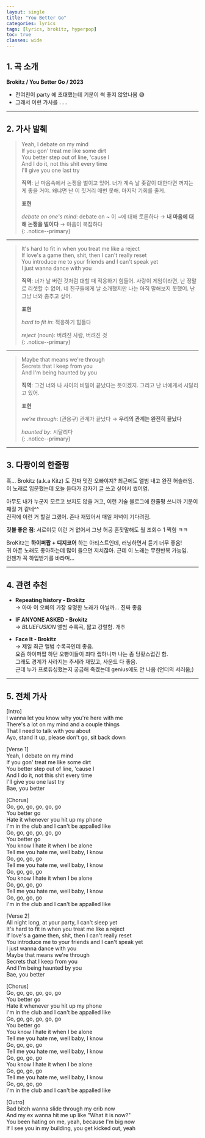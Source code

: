 ```yaml
---
layout: single
title: "You Better Go"
categories: lyrics
tags: [lyrics, brokitz, hyperpop]
toc: true
classes: wide
---
```


## 1. 곡 소개
**Brokitz / You Better Go / 2023**

- 전여친이 party 에 초대했는데 기분이 썩 좋지 않았나봄 😅  
- 그래서 이런 가사를 . . .

---

## 2. 가사 발췌

> Yeah, I debate on my mind  
> If you gon' treat me like some dirt  
> You better step out of line, 'cause I  
> And I do it, not this shit every time  
> I'll give you one last try  
>
> **직역**: 난 마음속에서 논쟁을 벌이고 있어. 너가 계속 날 좆같이 대한다면 꺼지는 게 좋을 거야. 왜냐면 난 이 짓거리 매번 못해. 마지막 기회를 줄게.  
>
> **표현**  
>
> *debate on one's mind*: debate on ~ 이 ~에 대해 토론하다 → **내 마음에 대해 논쟁을 벌이다** → 마음이 복잡하다  
> {: .notice--primary}

---

> It's hard to fit in when you treat me like a reject  
> If love's a game then, shit, then I can't really reset  
> You introduce me to your friends and I can't speak yet  
> I just wanna dance with you  
>
> **직역**: 너가 날 버린 것처럼 대할 때 적응하기 힘들어. 사랑이 게임이라면, 난 정말로 리셋할 수 없어. 네 친구들에게 날 소개했지만 나는 아직 말해보지 못했어. 난 그냥 너와 춤추고 싶어.  
>
> **표현**  
>
> *hard to fit in*: 적응하기 힘들다  
>
> *reject* (noun): 버려진 사람, 버려진 것  
> {: .notice--primary}

---

> Maybe that means we're through  
> Secrets that I keep from you  
> And I'm being haunted by you  
>
> **직역**: 그건 너와 나 사이의 비밀이 끝났다는 뜻이겠지. 그리고 난 너에게서 시달리고 있어.  
>
> **표현**  
>
> *we're through*: (관용구) 관계가 끝났다 → **우리의 관계는 완전히 끝났다**  
>
> *haunted by*: 시달리다  
> {: .notice--primary}

---

## 3. 다짱이의 한줄평

흑… Brokitz (a.k.a Kitz) 도 진짜 멋진 오빠야지? 최근에도 앨범 내고 완전 허슬러임.  
이 노래로 입문했는데 오늘 듣다가 갑자기 글 쓰고 싶어서 썼어염.  

아무도 내가 누군지 모르고 보지도 않을 거고, 이런 기술 블로그에 한줄평 쓰니까 기분이 째질 거 같네^^  
진작에 이런 거 할걸 그랬어. 존나 재밌어서 매일 저녁이 기다려짐.  

**깃블 좋은 점**: 서로이웃 이런 거 없어서 그냥 허공 혼잣말해도 월 조회수 1 찍힘 ㅋㅋ  

BroKitz는 **하이퍼팝 + 디지코어** 하는 아티스트인데, 러닝하면서 듣기 너무 좋음!  
귀 아픈 노래도 좋아하는데 많이 들으면 지치잖아. 근데 이 노래는 무한반복 가능임.  
언젠가 꼭 하입받기를 바라며… 

---

## 4. 관련 추천

- **Repeating history - Brokitz**  
  → 아마 이 오빠의 가장 유명한 노래가 아닐까… 진짜 좋음  

- **IF ANYONE ASKED - Brokitz**  
  → *BLUEFUSION* 앨범 수록곡, 짧고 강렬함. 개추   

- **Face It - Brokitz**  
  → 제일 최근 앨범 수록곡인데 좋음.  
    요즘 하이퍼팝 하던 오빵이들이 죄다 랩하니까 나는 좀 당황스럽긴 함.  
    그래도 경계가 사라지는 추세라 재밌고, 사운드 다 좋음.  
    근데 누가 프로듀싱했는지 궁금해 죽겠는데 genius에도 안 나옴 (언더의 서러움;)  

---

## 5. 전체 가사

[Intro]  
I wanna let you know why you're here with me  
There's a lot on my mind and a couple things  
That I need to talk with you about  
Ayo, stand it up, please don't go, sit back down  

[Verse 1]  
Yeah, I debate on my mind  
If you gon' treat me like some dirt  
You better step out of line, 'cause I  
And I do it, not this shit every time  
I'll give you one last try  
Bae, you better  

[Chorus]  
Go, go, go, go, go, go  
You better go  
Hate it whenever you hit up my phone  
I'm in the club and I can't be appalled like  
Go, go, go, go, go, go  
You bettеr go  
You know I hate it when I be alonе  
Tell me you hate me, well baby, I know  
Go, go, go, go  
Tell me you hate me, well baby, I know  
Go, go, go, go  
You know I hate it when I be alone  
Go, go, go, go  
Tell me you hate me, well baby, I know  
Go, go, go, go  
I'm in the club and I can't be appalled like  

[Verse 2]  
All night long, at your party, I can't sleep yet  
It's hard to fit in when you treat me like a reject  
If love's a game then, shit, then I can't really reset  
You introduce me to your friends and I can't speak yet  
I just wanna dance with you  
Maybe that means we're through  
Secrets that I keep from you  
And I'm being haunted by you  
Bae, you better  

[Chorus]  
Go, go, go, go, go, go  
You better go  
Hate it whenever you hit up my phone  
I'm in the club and I can't be appalled like  
Go, go, go, go, go, go  
You better go  
You know I hate it when I be alone  
Tell me you hate me, well baby, I know  
Go, go, go, go  
Tell me you hate me, well baby, I know  
Go, go, go, go  
You know I hate it when I be alone  
Go, go, go, go  
Tell me you hate me, well baby, I know  
Go, go, go, go  
I'm in the club and I can't be appalled like  

[Outro]  
Bad bitch wanna slide through my crib now  
And my ex wanna hit me up like "What it is now?"  
You been hating on me, yeah, because I'm big now  
If I see you in my building, you get kicked out, yeah  